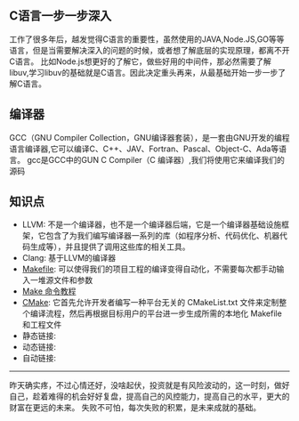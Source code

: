 ## C语言一步一步深入

工作了很多年后，越发觉得C语言的重要性，虽然使用的JAVA,Node.JS,GO等等语言，但是当需要解决深入的问题的时候，或者想了解底层的实现原理，都离不开C语言。
比如Node.js想更好的了解它，做些好用的中间件，那必然需要了解libuv,学习libuv的基础就是C语言。因此决定重头再来，从最基础开始一步一步了解C语言。

## 编译器
GCC（GNU Compiler Collection，GNU编译器套装），是一套由GNU开发的编程语言编译器,它可以编译C、C++、JAV、Fortran、Pascal、Object-C、Ada等语言。
gcc是GCC中的GUN C Compiler（C 编译器）,我们将使用它来编译我们的源码

## 知识点
* LLVM: 不是一个编译器，也不是一个编译器后端，它是一个编译器基础设施框架，它包含了为我们编写编译器一系列的库（如程序分析、代码优化、机器代码生成等），并且提供了调用这些库的相关工具。
* Clang: 基于LLVM的编译器
* [Makefile](http://c.biancheng.net/view/7097.html): 可以使得我们的项目工程的编译变得自动化，不需要每次都手动输入一堆源文件和参数
* [Make 命令教程](https://www.ruanyifeng.com/blog/2015/02/make.html)
* [CMake](https://www.hahack.com/codes/cmake/): 它首先允许开发者编写一种平台无关的 CMakeList.txt 文件来定制整个编译流程，然后再根据目标用户的平台进一步生成所需的本地化 Makefile 和工程文件
* 静态链接:
* 动态链接:
* 自动链接:

-------------------------------------------------------------------------------------
昨天确实疼，不过心情还好，没啥起伏，投资就是有风险波动的，这一时刻，做好自己，趁着难得的机会好好复盘，提高自己的风控能力，提高自己的水平，更大的财富在更远的未来。
失败不可怕，每次失败的积累，是未来成就的基础。